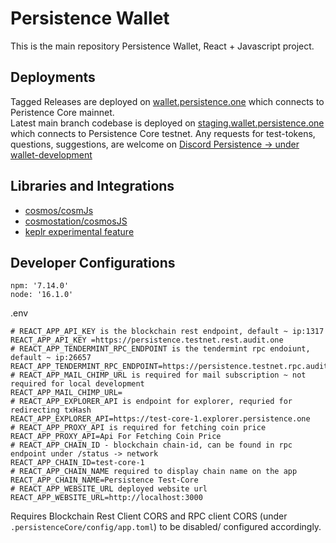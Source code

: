 # Persistence Wallet
This is the main repository Persistence Wallet, React + Javascript project.

## Deployments
Tagged Releases are deployed on [wallet.persistence.one](https://wallet.persistence.one) which connects to Peristence Core mainnet.   
Latest main branch codebase is deployed on [staging.wallet.persistence.one](https://staging.wallet.persistence.one) which connects to Persistence Core testnet.
Any requests for test-tokens, questions, suggestions, are welcome on [Discord Persistence -> under wallet-development](https://discord.gg/s8hBStXjKs)

## Libraries and Integrations   
- [cosmos/cosmJs](https://github.com/cosmos/cosmjs)
- [cosmostation/cosmosJS](https://github.com/cosmostation/cosmosjs)
- [keplr experimental feature](https://github.com/chainapsis/keplr-example)
## Developer Configurations
```
npm: '7.14.0'
node: '16.1.0'
```

.env 
```
# REACT_APP_API_KEY is the blockchain rest endpoint, default ~ ip:1317
REACT_APP_API_KEY =https://persistence.testnet.rest.audit.one
# REACT_APP_TENDERMINT_RPC_ENDPOINT is the tendermint rpc endoiunt, default ~ ip:26657
REACT_APP_TENDERMINT_RPC_ENDPOINT=https://persistence.testnet.rpc.audit.one
# REACT_APP_MAIL_CHIMP_URL is required for mail subscription ~ not required for local development
REACT_APP_MAIL_CHIMP_URL=
# REACT_APP_EXPLORER_API is endpoint for explorer, requried for redirecting txHash
REACT_APP_EXPLORER_API=https://test-core-1.explorer.persistence.one
# REACT_APP_PROXY_API is required for fetching coin price
REACT_APP_PROXY_API=Api For Fetching Coin Price
# REACT_APP_CHAIN_ID - blockchain chain-id, can be found in rpc endpoint under /status -> network
REACT_APP_CHAIN_ID=test-core-1
# REACT_APP_CHAIN_NAME required to display chain name on the app
REACT_APP_CHAIN_NAME=Persistence Test-Core
# REACT_APP_WEBSITE_URL deployed website url
REACT_APP_WEBSITE_URL=http://localhost:3000
```
Requires Blockchain Rest Client CORS and RPC client CORS (under `.persistenceCore/config/app.toml`) to be disabled/ configured accordingly.
